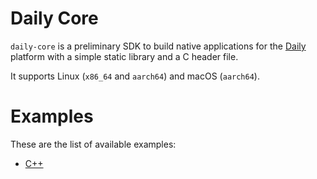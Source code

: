 # Daily Core

`daily-core` is a preliminary SDK to build native applications for the
[Daily](https://daily.co) platform with a simple static library and a C header
file.

It supports Linux (`x86_64` and `aarch64`) and macOS (`aarch64`).

# Examples

These are the list of available examples:

- [C++](./examples/c++)
